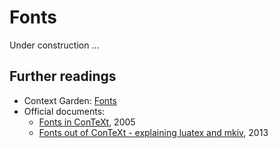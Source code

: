 # Fonts

Under construction ...

## Further readings

- Context Garden: [Fonts](https://wiki.contextgarden.net/Fonts)
- Official documents:
    - [Fonts in ConTeXt](http://www.pragma-ade.nl/general/manuals/mfonts.pdf), 2005
    - [Fonts out of ConTeXt - explaining luatex and mkiv](http://www.pragma-ade.nl/general/manuals/fonts-mkiv.pdf), 2013
